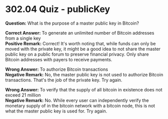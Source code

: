 # 302.04 Quiz - publicKey

**Question:** What is the purpose of a master public key in Bitcoin?

**Correct Answer:** To generate an unlimited number of Bitcoin addresses from a single key\
**Positive Remark:** Correct! It's worth noting that, while funds can only be moved with the private key, it might be a good idea to not share the master public key on a public forum to preserve financial privacy. Only share Bitcoin addresses with payers to receive payments.

**Wrong Answer:** To authorize Bitcoin transactions\
**Negative Remark:** No, the master public key is not used to authorize Bitcoin transactions. That's the job of the private key. Try again.

**Wrong Answer:** To verify that the supply of all bitcoin in existence does not exceed 21 million\
**Negative Remark:** No. While every user can independently verify the monetary supply of in the bitcoin network with a bitcoin node, this is not what the master public key is used for. Try again.
